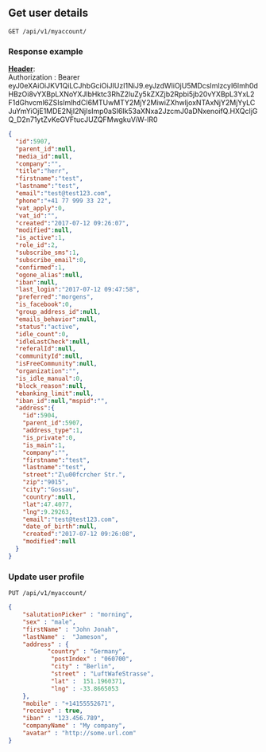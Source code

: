 <a name="#user_details"></a>
## Get user details

`GET /api/v1/myaccount/`

### Response example
<b><u>Header</u></b>:<br/>
Authorization : Bearer eyJ0eXAiOiJKV1QiLCJhbGciOiJIUzI1NiJ9.eyJzdWIiOjU5MDcsImlzcyI6Imh0dHBzOi8vYXBpLXNoYXJlbHktc3RhZ2luZy5kZXZjb2Rpbi5jb20vYXBpL3YxL2F1dGhvcml6ZSIsImlhdCI6MTUwMTY2MjY2MiwiZXhwIjoxNTAxNjY2MjYyLCJuYmYiOjE1MDE2NjI2NjIsImp0aSI6Ik53aXNxa2JzcmJ0aDNxenoifQ.HXQcIjGQ_D2n71ytZvKeGVFtucJUZQFMwgkuViW-lR0

```json
{
  "id":5907,
  "parent_id":null,
  "media_id":null,
  "company":"",
  "title":"herr",
  "firstname":"test",
  "lastname":"test",
  "email":"test@test123.com",
  "phone":"+41 77 999 33 22",
  "vat_apply":0,
  "vat_id":"",
  "created":"2017-07-12 09:26:07",
  "modified":null,
  "is_active":1,
  "role_id":2,
  "subscribe_sms":1,
  "subscribe_email":0,
  "confirmed":1,
  "ogone_alias":null,
  "iban":null,
  "last_login":"2017-07-12 09:47:58",
  "preferred":"morgens",
  "is_facebook":0,
  "group_address_id":null,
  "emails_behavior":null,
  "status":"active",
  "idle_count":0,
  "idleLastCheck":null,
  "referalId":null,
  "communityId":null,
  "isFreeCommunity":null,
  "organization":"",
  "is_idle_manual":0,
  "block_reason":null,
  "ebanking_limit":null,
  "iban_id":null,"mspid":"",
  "address":{
    "id":5904,
    "parent_id":5907,
    "address_type":1,
    "is_private":0,
    "is_main":1,
    "company":"",
    "firstname":"test",
    "lastname":"test",
    "street":"Z\u00fcrcher Str.",
    "zip":"9015",
    "city":"Gossau",
    "country":null,
    "lat":47.4077,
    "lng":9.29263,
    "email":"test@test123.com",
    "date_of_birth":null,
    "created":"2017-07-12 09:26:08",
    "modified":null
  }
}
```


### <a name="#updateProfile"></a>Update user profile

`PUT /api/v1/myaccount/`

```json
{
    "salutationPicker" : "morning",
    "sex" : "male",
    "firstName" : "John Jonah",
    "lastName" :  "Jameson",
    "address" : {
           "country" : "Germany",
            "postIndex" : "060700",
            "city" : "Berlin",
            "street" : "LuftWafeStrasse",
            "lat" :  151.1960371,
            "lng" : -33.8665053
    },
    "mobile" : "+14155552671",
    "receive" : true,
    "iban" : "123.456.789",
    "companyName" : "My company",
    "avatar" : "http://some.url.com"
}

```

